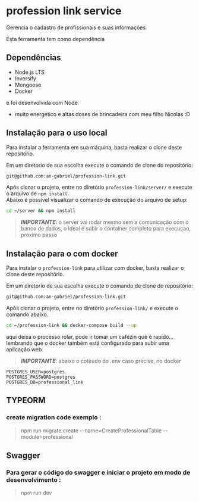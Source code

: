 # profession link service

Gerencia o cadastro de profissionais e suas informações

Esta ferramenta  tem como dependência

## Dependências
- Node.js LTS
- Inversify
- Mongoose
- Docker

e foi  desenvolvida com Node
- muito energetico e altas doses de brincadeira com meu filho Nicolas :D

## Instalação para o uso local
Para instalar a ferramenta em sua máquina, basta realizar o clone deste repositório.<br>

Em um diretorio de sua escolha execute o comando de clone do repositório:
```bash
git@github.com:an-gabriel/profession-link.git
```

Após clonar o projeto, entre no diretório `profession-link/server/` e execute o arquivo de `npm install`.<br>
Abaixo é possível visualizar o comando de execução do arquivo de setup:

```bash
cd ~/server && npm install
```
>___IMPORTANTE___: o server vai rodar mesmo sem a comunicação com o banco de dados, o ideal é subir o container completo para execuçao, proximo passo

## Instalação para o com docker

Para instalar o `profession-link` para utilizar com docker, basta realizar o clone deste repositório.<br>

Em um diretorio de sua escolha execute o comando de clone do repositório:
```bash
git@github.com:an-gabriel/profession-link.git
```

Após clonar o projeto, entre no diretório `profession-link/` e execute o comando abaixo.<br>

```bash
cd ~/profession-link && docker-compose build --up
```

aqui deixa o processo rolar, pode ir tomar um cafézin que é rapido... lembrando que o docker também está configurado para subir uma aplicação web.

>___IMPORTANTE___: abaixo o coteudo do .env caso precise, no docker

```
POSTGRES_USER=postgres
POSTGRES_PASSWORD=postgres
POSTGRES_DB=professional_link
```


## TYPEORM
### create migration code exemplo :
> npm run migrate:create --name=CreateProfessionalTable --module=professional

## Swagger
### Para gerar o código do swagger e iniciar o projeto em modo de desenvolvimento :
> npm run dev
